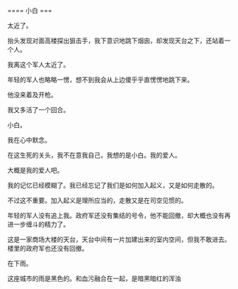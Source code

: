 


==== 小白  ===


太近了。

抬头发现对面高楼探出狙击手，我下意识地跳下烟囱，却发现天台之下，还站着一个人。

我离这个军人太近了。

年轻的军人也略略一愣，想不到我会从上边傻乎乎直愣愣地跳下来。

他没来着及开枪。

我又多活了一个回合。

小白。

我在心中默念。

在这生死的关头，我不在意我自己，我想的是小白。我的爱人。

大概是我的爱人吧。

我的记忆已经模糊了。我已经忘记了我们是如何加入起义，又是如何走散的。

不过这不重要。加入起义是理所应当的，走散又是在司空见惯的。

年轻的军人没有追上我。政府军还没有集结的号令，他不能回撤，却大概也没有再进一步缠斗的精力了。

这是一家商场大楼的天台，天台中间有一片加建出来的室内空间，但我不敢进去。楼里的政府军也还没有回撤。

在下雨。

这座城市的雨是黑色的。和血污融合在一起，是暗黑暗红的浑浊